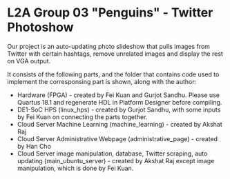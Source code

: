 # L2A Group 03 "Penguins" - Twitter Photoshow
Our project is an auto-updating photo slideshow that pulls images from Twitter with certain hashtags, remove unrelated images and display the rest on VGA output.

It consists of the following parts, and the folder that contains code used to implement the corresponsing part is shown, along with the author:
 - Hardware (FPGA) - created by Fei Kuan and Gurjot Sandhu. Please use Quartus 18.1 and regenerate HDL in Platform Designer before compiling.
 - DE1-SoC HPS (linux_hps) - created by Gurjot Sandhu, with some inputs by Fei Kuan on connecting the parts together.
 - Cloud Server Machine Learning (machine_learning) - created by Akshat Raj
 - Cloud Server Administrative Webpage (administrative_page) - created by Han Cho
 - Cloud Server image manipulation, database, Twitter scraping, auto updating (main_ubuntu_server) - created by Akshat Raj except image manipulation, which is done by Fei Kuan.
